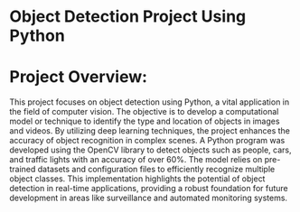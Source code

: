 # Object Detection Project Using Python

# Project Overview:

This project focuses on object detection using Python, a vital application in the field of computer vision. The objective is to develop a computational model or technique to identify the type and location of objects in images and videos. By utilizing deep learning techniques, the project enhances the accuracy of object recognition in complex scenes. A Python program was developed using the OpenCV library to detect objects such as people, cars, and traffic lights with an accuracy of over 60%. The model relies on pre-trained datasets and configuration files to efficiently recognize multiple object classes. This implementation highlights the potential of object detection in real-time applications, providing a robust foundation for future development in areas like surveillance and automated monitoring systems.
